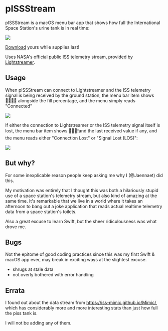 # pISSStream

pISSStream is a macOS menu bar app that shows how full the International Space Station's urine tank is in real time:

![](https://panthercap.us-east.host.bsky.network/xrpc/com.atproto.sync.getBlob?did=did%3Aplc%3Acl3kuq4sxg3jpfjtom4gnamx&cid=bafkreidthbrhc7pjez4g445dpontwyefusimny45kja57twy2obshwtsn4)

[Download](https://github.com/Jaennaet/pISSStream/releases/download/v0.2/pISSStream.dmg) yours while supplies last!

Uses NASA's official public ISS telemetry stream, provided by [Lightstreamer](https://lightstreamer.com/).

## Usage

When pISSStream can connect to Lightstreamer and the ISS telemetry signal is being received by the ground station, the menu bar item shows 🧑🏽‍🚀🚽 alongside  the fill percentage, and the menu simply reads "Connected"

![](https://panthercap.us-east.host.bsky.network/xrpc/com.atproto.sync.getBlob?did=did%3Aplc%3Acl3kuq4sxg3jpfjtom4gnamx&cid=bafkreiaykjgxzlvaf5jjp66uobqlapqcsb2zg7vobs2b47bwf54xnisgma)

If either the connection to Lightstreamer or the ISS telemetry signal itself is lost, the menu bar item shows 🧑🏽‍🚀❗and the last received value if any, and the menu reads either "Connection Lost" or "Signal Lost (LOS)":

![](https://panthercap.us-east.host.bsky.network/xrpc/com.atproto.sync.getBlob?did=did%3Aplc%3Acl3kuq4sxg3jpfjtom4gnamx&cid=bafkreighfm74uy74zcz4pxk2rw4p5b2ts4tezebtkbyyocngqmyiyvenam)

## But why?

For some inexplicable reason people keep asking me why I (@Jaennaet) did this.

My motivation was entirely that I thought this was both a hilariously stupid use of a space station's telemetry stream, but also kind of amazing at the same time. It's remarkable that we live in a world where it takes an afternoon to bang out a joke application that reads actual realtime telemetry data from a space station's toilets. 

Also a great excuse to learn Swift, but the sheer ridiculousness was what drove me.

## Bugs

Not the epitome of good coding practices since this was my first Swift & macOS app ever, may break in exciting ways at the slightest excuse.

- shrugs at stale data
- not overly bothered with error handling

## Errata

I found out about the data stream from https://iss-mimic.github.io/Mimic/, which has considerably more and more interesting stats than just how full the piss tank is. 

I will not be adding any of them.